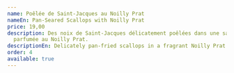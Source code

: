 ```yaml
---
name: Poêlée de Saint-Jacques au Noilly Prat
nameEn: Pan-Seared Scallops with Noilly Prat
price: 19,00
description: Des noix de Saint-Jacques délicatement poêlées dans une sauce
  parfumée au Noilly Prat.
descriptionEn: Delicately pan-fried scallops in a fragrant Noilly Prat sauce.
order: 4
available: true
---
```


